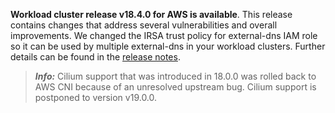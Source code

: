 **Workload cluster release v18.4.0 for AWS is available**. This release contains changes that address several vulnerabilities and overall improvements. We changed the IRSA trust policy for external-dns IAM role so it can be used by multiple external-dns in your workload clusters. Further details can be found in the [release notes](https://docs.giantswarm.io/changes/workload-cluster-releases-aws/releases/aws-v18.4.0/).

> **_Info:_** Cilium support that was introduced in 18.0.0 was rolled back to AWS CNI because of an unresolved upstream bug. Cilium support is postponed to version v19.0.0.
